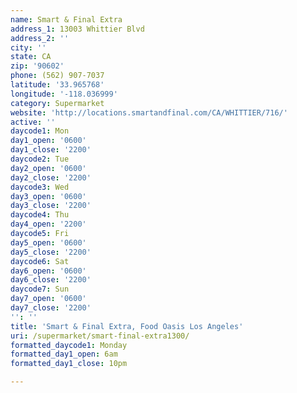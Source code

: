 ```yaml
---
name: Smart & Final Extra
address_1: 13003 Whittier Blvd
address_2: ''
city: ''
state: CA
zip: '90602'
phone: (562) 907-7037
latitude: '33.965768'
longitude: '-118.036999'
category: Supermarket
website: 'http://locations.smartandfinal.com/CA/WHITTIER/716/'
active: ''
daycode1: Mon
day1_open: '0600'
day1_close: '2200'
daycode2: Tue
day2_open: '0600'
day2_close: '2200'
daycode3: Wed
day3_open: '0600'
day3_close: '2200'
daycode4: Thu
day4_open: '2200'
daycode5: Fri
day5_open: '0600'
day5_close: '2200'
daycode6: Sat
day6_open: '0600'
day6_close: '2200'
daycode7: Sun
day7_open: '0600'
day7_close: '2200'
'': ''
title: 'Smart & Final Extra, Food Oasis Los Angeles'
uri: /supermarket/smart-final-extra1300/
formatted_daycode1: Monday
formatted_day1_open: 6am
formatted_day1_close: 10pm

---
```

